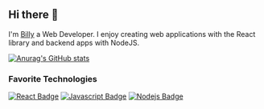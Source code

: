 ## Hi there 👋

I'm [Billy](https://billybui.io/) a Web Developer. I enjoy creating web applications with the React library and backend apps with NodeJS.

[![Anurag's GitHub stats](https://github-readme-stats.vercel.app/api?username=EitherLow)](https://github.com/anuraghazra/github-readme-stats)

### Favorite Technologies

[![React Badge](https://img.shields.io/badge/-React-61DBFB?style=for-the-badge&labelColor=black&logo=react&logoColor=61DBFB)](#) [![Javascript Badge](https://img.shields.io/badge/-Javascript-F0DB4F?style=for-the-badge&labelColor=black&logo=javascript&logoColor=F0DB4F)](#) [![Nodejs Badge](https://img.shields.io/badge/-Nodejs-3C873A?style=for-the-badge&labelColor=black&logo=node.js&logoColor=3C873A)](#)
